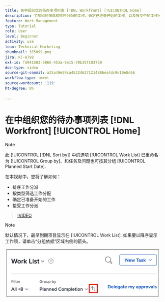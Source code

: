 ```yaml
---
title: 在中组织您的待办事项列表 [!DNL Workfront] [!UICONTROL Home]
description: 了解如何筛选和排序分配的工作，确定已准备开始的工作，以及接受中的工作分配 [!DNL  Workfront].
feature: Work Management
type: Tutorial
role: User
level: Beginner
activity: use
team: Technical Marketing
thumbnail: 335099.png
jira: KT-8798
exl-id: fd941683-5866-453a-8e15-70b35f183730
doc-type: video
source-git-commit: a25a49e59ca483246271214886ea4dc9c10e8d66
workflow-type: tm+mt
source-wordcount: '119'
ht-degree: 0%

---
```


# 在中组织您的待办事项列表 [!DNL Workfront] [!UICONTROL Home]

>[!NOTE]
>
>此 [!UICONTROL [!DNL Sort by]] 中的选项 [!UICONTROL Work List] 已重命名为 [!UICONTROL Group by]、和任务及问题也可按其分组 [!UICONTROL Planned Start Date].

在本视频中，您将了解如何：

* 排序工作分派
* 按类型筛选工作分配
* 确定已准备开始的工作
* 接受工作分派

>[!VIDEO](https://video.tv.adobe.com/v/335099/?quality=12&learn=on)

>[!NOTE]
>
>默认情况下，最早到期项目显示在 [!UICONTROL Work List]. 如果要以降序显示工作项，请单击“分组依据”区域右侧的箭头。

![显示按截止日期分组的工作列表的屏幕图像。](assets/work-list-arrows.png)

